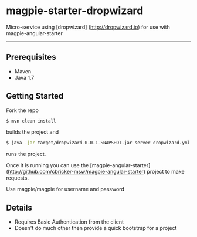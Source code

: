 # magpie-starter-dropwizard

Micro-service using [dropwizard] (http://dropwizard.io) for use with magpie-angular-starter

***

## Prerequisites
* Maven
* Java 1.7

## Getting Started

Fork the repo

```sh
$ mvn clean install
```
builds the project and

```sh
$ java -jar target/dropwizard-0.0.1-SNAPSHOT.jar server dropwizard.yml
```
runs the project.

Once it is running you can use the [magpie-angular-starter] (http://github.com/cbricker-msw/magpie-angular-starter) project to make requests.

Use magpie/magpie for username and password

## Details
* Requires Basic Authentication from the client
* Doesn't do much other then provide a quick bootstrap for a project
